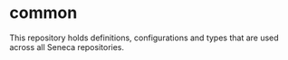 # common

This repository holds definitions, configurations and types that are used across all Seneca repositories.